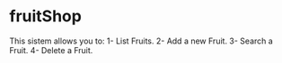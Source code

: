 # fruitShop

This sistem allows you to: 
1- List Fruits.
2- Add a new Fruit.
3- Search a Fruit.
4- Delete a Fruit.

